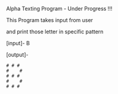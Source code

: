 Alpha Texting Program - Under Progress !!!

This Program takes input from user 

and print those letter in specific pattern 

[input]- B

[output]-

    # # #
    #    #
    # # #
    #    #
    # # #
